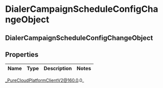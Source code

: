 # DialerCampaignScheduleConfigChangeObject

## DialerCampaignScheduleConfigChangeObject

## Properties

|Name | Type | Description | Notes|
|------------ | ------------- | ------------- | -------------|



_PureCloudPlatformClientV2@160.0.0_

